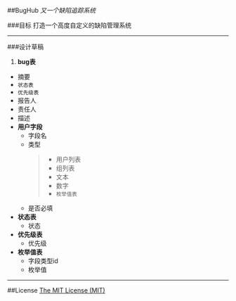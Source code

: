 ##BugHub
*又一个缺陷追踪系统*

###目标
    打造一个高度自定义的缺陷管理系统

---
###设计草稿

1. **bug表**
  * 摘要
  * `状态表`
  * `优先级表`
  * 报告人
  * 责任人
  * 描述
* **用户字段**
  * 字段名
  * 类型
    > * 用户列表
    > * 组列表
    > * 文本
    > * 数字
    > * `枚举值表` 
  * 是否必填
* **状态表**
  * 状态 
* **优先级表**
  * 优先级 
* **枚举值表**
  * 字段类型id
  * 枚举值

---
##License
[The MIT License (MIT)](https://github.com/binzh/bughub/blob/master/LICENSE)